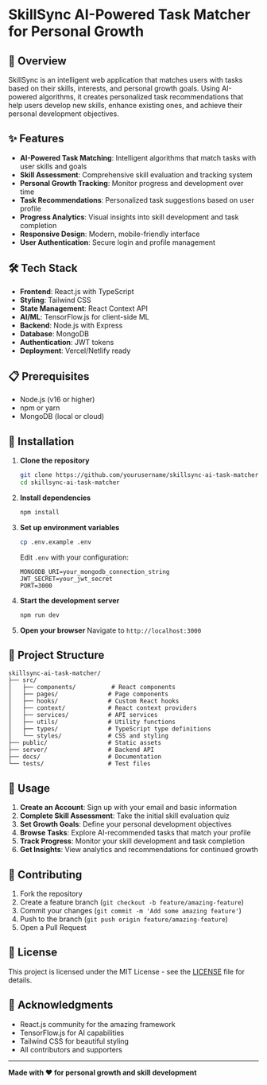 # SkillSync AI-Powered Task Matcher for Personal Growth

## 🚀 Overview

SkillSync is an intelligent web application that matches users with tasks based on their skills, interests, and personal growth goals. Using AI-powered algorithms, it creates personalized task recommendations that help users develop new skills, enhance existing ones, and achieve their personal development objectives.

## ✨ Features

- **AI-Powered Task Matching**: Intelligent algorithms that match tasks with user skills and goals
- **Skill Assessment**: Comprehensive skill evaluation and tracking system
- **Personal Growth Tracking**: Monitor progress and development over time
- **Task Recommendations**: Personalized task suggestions based on user profile
- **Progress Analytics**: Visual insights into skill development and task completion
- **Responsive Design**: Modern, mobile-friendly interface
- **User Authentication**: Secure login and profile management

## 🛠️ Tech Stack

- **Frontend**: React.js with TypeScript
- **Styling**: Tailwind CSS
- **State Management**: React Context API
- **AI/ML**: TensorFlow.js for client-side ML
- **Backend**: Node.js with Express
- **Database**: MongoDB
- **Authentication**: JWT tokens
- **Deployment**: Vercel/Netlify ready

## 📋 Prerequisites

- Node.js (v16 or higher)
- npm or yarn
- MongoDB (local or cloud)

## 🚀 Installation

1. **Clone the repository**
   ```bash
   git clone https://github.com/yourusername/skillsync-ai-task-matcher.git
   cd skillsync-ai-task-matcher
   ```

2. **Install dependencies**
   ```bash
   npm install
   ```

3. **Set up environment variables**
   ```bash
   cp .env.example .env
   ```
   Edit `.env` with your configuration:
   ```
   MONGODB_URI=your_mongodb_connection_string
   JWT_SECRET=your_jwt_secret
   PORT=3000
   ```

4. **Start the development server**
   ```bash
   npm run dev
   ```

5. **Open your browser**
   Navigate to `http://localhost:3000`

## 📁 Project Structure

```
skillsync-ai-task-matcher/
├── src/
│   ├── components/          # React components
│   ├── pages/              # Page components
│   ├── hooks/              # Custom React hooks
│   ├── context/            # React context providers
│   ├── services/           # API services
│   ├── utils/              # Utility functions
│   ├── types/              # TypeScript type definitions
│   └── styles/             # CSS and styling
├── public/                 # Static assets
├── server/                 # Backend API
├── docs/                   # Documentation
└── tests/                  # Test files
```

## 🎯 Usage

1. **Create an Account**: Sign up with your email and basic information
2. **Complete Skill Assessment**: Take the initial skill evaluation quiz
3. **Set Growth Goals**: Define your personal development objectives
4. **Browse Tasks**: Explore AI-recommended tasks that match your profile
5. **Track Progress**: Monitor your skill development and task completion
6. **Get Insights**: View analytics and recommendations for continued growth

## 🤝 Contributing

1. Fork the repository
2. Create a feature branch (`git checkout -b feature/amazing-feature`)
3. Commit your changes (`git commit -m 'Add some amazing feature'`)
4. Push to the branch (`git push origin feature/amazing-feature`)
5. Open a Pull Request

## 📝 License

This project is licensed under the MIT License - see the [LICENSE](LICENSE) file for details.

## 🙏 Acknowledgments

- React.js community for the amazing framework
- TensorFlow.js for AI capabilities
- Tailwind CSS for beautiful styling
- All contributors and supporters



---

**Made with ❤️ for personal growth and skill development** 